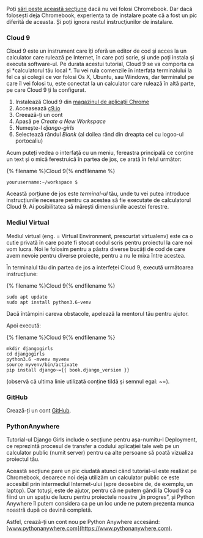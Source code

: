 Poți [sări peste această secțiune](http://tutorial.djangogirls.org/en/installation/#install-python) dacă nu vei folosi Chromebook. Dar dacă folosești deja Chromebook, experiența ta de instalare poate că a fost un pic diferită de aceasta. Și poți ignora restul instrucţiunilor de instalare.

### Cloud 9

Cloud 9 este un instrument care îți oferă un editor de cod şi acces la un calculator care rulează pe Internet, în care poți scrie, și unde poți instala şi executa software-ul. Pe durata acestui tutorial, Cloud 9 se va comporta ca și *calculatorul tău local *. Tu vei rula comenzile în interfața terminalului la fel ca și colegii ce vor folosi Os X, Ubuntu, sau Windows, dar terminalul pe care îl vei folosi tu, este conectat la un calculator care rulează în altă parte, pe care Cloud 9 ți la configurat.

1. Instalează Cloud 9 din [magazinul de aplicații Chrome](https://chrome.google.com/webstore/detail/cloud9/nbdmccoknlfggadpfkmcpnamfnbkmkcp)
2. Acceasează [c9.io](https://c9.io)
3. Creează-ți un cont
4. Apasă pe *Create a New Workspace*
5. Numește-l *django-girls*
6. Selectează rândul *Blank* (al doilea rând din dreapta cel cu logoo-ul portocaliu)

Acum puteți vedea o interfață cu un meniu, fereastra principală ce conține un text și o mică ferestruică în partea de jos, ce arată în felul următor:

{% filename %}Cloud 9{% endfilename %}

    yourusername:~/workspace $
    

Această porțiune de jos este *terminal-ul* tău, unde tu vei putea introduce instrucțiunile necesare pentru ca acestea să fie executate de calculatorul Cloud 9. Ai posibilitatea să mărești dimensiunile acestei ferestre.

### Mediul Virtual

Mediul virtual (eng. = Virtual Environment, prescurtat virtualenv) este ca o cutie privată în care poate fi stocat codul scris pentru proiectul la care noi vom lucra. Noi le folosim pentru a păstra diverse bucăți de cod de care avem nevoie pentru diverse proiecte, pentru a nu le mixa între acestea.

În terminalul tău din partea de jos a interfeței Cloud 9, execută următoarea instrucțiune:

{% filename %}Cloud 9{% endfilename %}

    sudo apt update
    sudo apt install python3.6-venv
    

Dacă întâmpini careva obstacole, apelează la mentorul tău pentru ajutor.

Apoi execută:

{% filename %}Cloud 9{% endfilename %}

    mkdir djangogirls
    cd djangogirls
    python3.6 -mvenv myvenv
    source myvenv/bin/activate
    pip install django~={{ book.django_version }}
    

(observă că ultima linie utilizată conține tildă și semnul egal: ~=).

### GitHub

Crează-ți un cont [GitHub](https://github.com).

### PythonAnywhere

Tutorial-ul Django Girls include o secțiune pentru așa-numitu-l Deployment, ce reprezintă procesul de transfer a codului aplicației tale web pe un calculator public (numit server) pentru ca alte persoane să poată vizualiza proiectul tău.

Această secțiune pare un pic ciudată atunci când tutorial-ul este realizat pe Chromebook, deoarece noi deja utilizăm un calculator public ce este accesibil prin intermediul Internet-ului (spre deosebire de, de exemplu, un laptop). Dar totuși, este de ajutor, pentru că ne putem gândi la Cloud 9 ca fiind un un spațiu de lucru pentru proiectele noastre „în progres”, și Python Anywhere îl putem considera ca pe un loc unde ne putem prezenta munca noastră după ce devină completă.

Astfel, crează-ți un cont nou pe Python Anywhere accesând: [www.pythonanywhere.com](https://www.pythonanywhere.com).